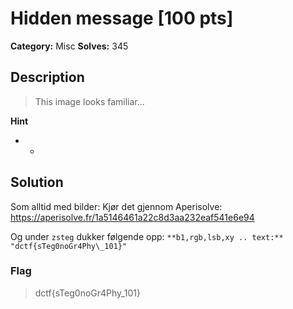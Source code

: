 # Hidden message [100 pts]

**Category:** Misc
**Solves:** 345

## Description
>This image looks familiar...

**Hint**
* -

## Solution
Som alltid med bilder: Kjør det gjennom Aperisolve:
https://aperisolve.fr/1a5146461a22c8d3aa232eaf541e6e94

Og under `zsteg` dukker følgende opp:
`**b1,rgb,lsb,xy .. text:** "dctf{sTeg0noGr4Phy\_101}"`

### Flag
> dctf{sTeg0noGr4Phy_101}
